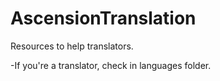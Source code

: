 # AscensionTranslation

Resources to help translators.

-If you're a translator, check in languages folder.
